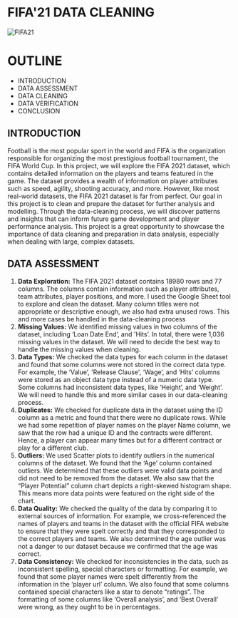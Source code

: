 # FIFA'21 DATA CLEANING
![FIFA21](https://user-images.githubusercontent.com/103915142/229073730-ac1907c1-9aee-4d2c-a785-d573f2f755e5.jpg)
# OUTLINE
* INTRODUCTION
* DATA ASSESSMENT
* DATA CLEANING
* DATA VERIFICATION
* CONCLUSION


## INTRODUCTION
Football is the most popular sport in the world and FIFA is the organization responsible for organizing the most prestigious football tournament, the FIFA World Cup.
In this project, we will explore the FIFA 2021 dataset, which contains detailed information on the players and teams featured in the game. The dataset provides a wealth of information on player attributes such as speed, agility, shooting accuracy, and more. However, like most real-world datasets, the FIFA 2021 dataset is far from perfect. Our goal in this project is to clean and prepare the dataset for further analysis and modelling.
Through the data-cleaning process, we will discover patterns and insights that can inform future game development and player performance analysis. This project is a great opportunity to showcase the importance of data cleaning and preparation in data analysis, especially when dealing with large, complex datasets.

## DATA ASSESSMENT

1.  **Data Exploration:** 
      The FIFA 2021 dataset contains 18980 rows and 77 columns. The columns contain information such as player attributes, team attributes, player positions, and more.       I used the Google Sheet tool to explore and clean the dataset. Many column titles were not appropriate or descriptive enough, we also had extra unused rows. This       and more cases be handled in the data-cleaning process
2.  **Missing Values:**
      We identified missing values in two columns of the dataset, including ‘Loan Date End’, and 'Hits’. In total, there were 1,036 missing values in the dataset. We         will need to decide the best way to handle the missing values when cleaning.
3.  **Data Types:**
      We checked the data types for each column in the dataset and found that some columns were not stored in the correct data type. For example, the ‘Value’, 'Release       Clause', ‘Wage’, and ‘Hits’ columns were stored as an object data type instead of a numeric data type. Some columns had inconsistent data types, like ‘Height’,         and ‘Weight’. We will need to handle this and more similar cases in our data-cleaning process.
4. **Duplicates:**
      We checked for duplicate data in the dataset using the ID column as a metric and found that there were no duplicate rows. While we had some repetition of player       names on the player Name column, we saw that the row had a unique ID and the contracts were different. Hence, a player can appear many times but for a different       contract or play for a different club.    
5.  **Outliers:**
      We used Scatter plots to identify outliers in the numerical columns of the dataset. We found that the ‘Age’ column contained outliers. We determined that these         outliers were valid data points and did not need to be removed from the dataset. We also saw that the “Player Potential” column chart depicts a right-skewed           histogram shape. This means more data points were featured on the right side of the chart.
6. **Data Quality:**
      We checked the quality of the data by comparing it to external sources of information. For example, we cross-referenced the names of players and teams in the           dataset with the official FIFA website to ensure that they were spelt correctly and that they corresponded to the correct players and teams. We also determined         the age outlier was not a danger to our dataset because we confirmed that the age was correct.
7. **Data Consistency:**
      We checked for inconsistencies in the data, such as inconsistent spelling, special characters or formatting. For example, we found that some player names were         spelt differently from the information in the ‘player url’ column. We also found that some columns contained special characters like a star to denote “ratings”.       The formatting of some columns like ‘Overall analysis’, and ‘Best Overall’ were wrong, as they ought to be in percentages.

































